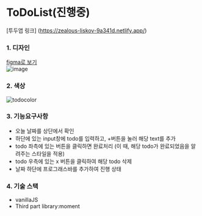 # ToDoList(진행중)

[투두앱 링크] (https://zealous-liskov-9a341d.netlify.app/)

### 1. 디자인
[figma로 보기](https://www.figma.com/file/UWosTHRLB7efj3iRSHn0k5/TODO?node-id=0%3A1)
<br>
![image](https://user-images.githubusercontent.com/44112843/117540394-2f25b180-b04a-11eb-9577-f19c6e07ad5b.png)

### 2. 색상
![todocolor](https://user-images.githubusercontent.com/44112843/124387492-e290e680-dd19-11eb-89f1-51f0435a7a8e.png)

### 3. 기능요구사항
- 오늘 날짜를 상단에서 확인
- 하단에 있는 input창에 todo를 입력하고, +버튼을 눌러 해당 text를 추가
- todo 좌측에 있는 버튼을 클릭하면 완료처리 (이 때, 해당 todo가 완료되었음을 알려주는 스타일을 적용)
- todo 우측에 있는 x 버튼을 클릭하여 해당 todo 삭제
- 날짜 하단에 프로그래스바를 추가하여 진행 상태

### 4. 기술 스택
- vanillaJS
- Third part library:moment


